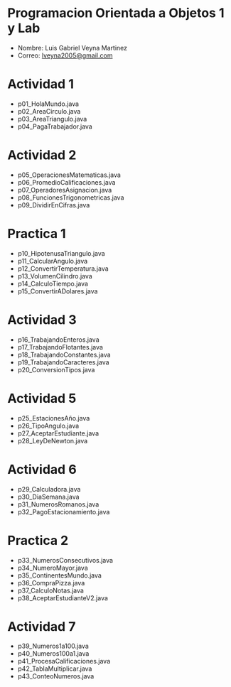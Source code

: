 # Programacion Orientada a Objetos 1 y Lab

- Nombre: Luis Gabriel Veyna Martinez
- Correo: lveyna2005@gmail.com

# Actividad 1
- p01_HolaMundo.java
- p02_AreaCirculo.java
- p03_AreaTriangulo.java
- p04_PagaTrabajador.java

# Actividad 2
- p05_OperacionesMatematicas.java
- p06_PromedioCalificaciones.java
- p07_OperadoresAsignacion.java
- p08_FuncionesTrigonometricas.java
- p09_DividirEnCifras.java

# Practica 1 
- p10_HipotenusaTriangulo.java
- p11_CalcularAngulo.java
- p12_ConvertirTemperatura.java
- p13_VolumenCilindro.java
- p14_CalculoTiempo.java
- p15_ConvertirADolares.java

# Actividad 3
- p16_TrabajandoEnteros.java
- p17_TrabajandoFlotantes.java
- p18_TrabajandoConstantes.java
- p19_TrabajandoCaracteres.java
- p20_ConversionTipos.java
 
# Actividad 5
- p25_EstacionesAño.java
- p26_TipoAngulo.java
- p27_AceptarEstudiante.java
- p28_LeyDeNewton.java
 
# Actividad 6
- p29_Calculadora.java
- p30_DiaSemana.java
- p31_NumerosRomanos.java
- p32_PagoEstacionamiento.java

# Practica 2
- p33_NumerosConsecutivos.java
- p34_NumeroMayor.java
- p35_ContinentesMundo.java
- p36_CompraPizza.java
- p37_CalculoNotas.java
- p38_AceptarEstudianteV2.java

# Actividad 7
- p39_Numeros1a100.java
- p40_Numeros100a1.java
- p41_ProcesaCalificaciones.java
- p42_TablaMultiplicar.java
- p43_ConteoNumeros.java